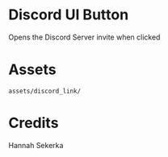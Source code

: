 # Discord UI Button

Opens the Discord Server invite when clicked

# Assets

`assets/discord_link/`

# Credits

Hannah Sekerka
